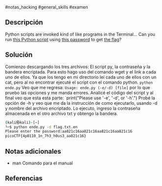 #notas_hacking #general_skills #examen

## Descripción

Python scripts are invoked kind of like programs in the Terminal... 
Can you run [this Python script](https://mercury.picoctf.net/static/8e33ede04d02f3765b8c6a6e24d72733/ende.py) using [this password](https://mercury.picoctf.net/static/8e33ede04d02f3765b8c6a6e24d72733/pw.txt) to get [the flag](https://mercury.picoctf.net/static/8e33ede04d02f3765b8c6a6e24d72733/flag.txt.en)?

## Solución

Comienzo descargando los tres archivos: El script py, la contraseña y la bandera encriptada.
Para esto hago uso del comando wget y el link a cada uno de ellos.
Ya que los tengo en mi directorio leí cada uno de ellos con un  cat, pero al no encontrar ejecuté el script con el comando python.
`python ende.py`
Veo que me regresa: `Usage: ende.py (-e/-d) [file]` por lo que pruebo las opciones y me manda errores.
Analicé el código del script y al final veo que esta esta parte: `print("Please use '-e', '-d', or '-h'.")
Probé la opción de -h y veo que me da la instrucción de como ejecutarlo, usando -d y nombre del archivo encriptado.
Lo ejecuto, ingreso la contraseña almacenada en el otro archivo txt y obtengo la bandera.
```bash
(kali㉿kali)-[~]
└─$ python ende.py -d flag.txt.en      
Please enter the password:aa821c16aa821c16aa821c16aa821c16
picoCTF{4p0110_1n_7h3_h0us3_aa821c16}
```

## Notas adicionales

- man Comando para el manual

## Referencias